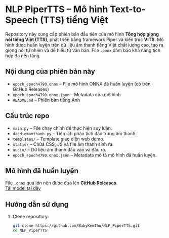 # NLP PiperTTS – Mô hình Text-to-Speech (TTS) tiếng Việt

Repository này cung cấp phiên bản đầu tiên của mô hình **Tổng hợp giọng nói tiếng Việt (TTS)**, phát triển bằng framework Piper và kiến trúc **VITS**. Mô hình được huấn luyện trên dữ liệu âm thanh tiếng Việt chất lượng cao, tạo ra giọng nói tự nhiên và dễ hiểu từ văn bản. File `.onnx` đảm bảo khả năng tích hợp đa nền tảng.

## Nội dung của phiên bản này
- `epoch_epoch4790.onnx` – File mô hình ONNX đã huấn luyện (có trên GitHub Releases)
- `epoch_epoch4790.onnx.json` – Metadata của mô hình
- `README.md` – Phiên bản tiếng Anh

## Cấu trúc repo
- `main.py` – File chạy chính để thực hiện suy luận.
- `dacdiemamthanh.py` – Tiện ích phân tích đặc trưng âm thanh.
- `templates/` – Template giao diện web demo.
- `static/` – Chứa CSS, JS và file âm thanh sinh ra.
- `audio/` – Dữ liệu âm thanh đầu vào và đầu ra.
- `epoch_epoch4790.onnx.json` – Metadata mô tả mô hình đã huấn luyện.

## Mô hình đã huấn luyện
File `.onnx` quá lớn nên được đưa lên **GitHub Releases**.  
[Tải model tại đây](https://github.com/BabyKemThu/NLP_PiperTTS/releases)

## Hướng dẫn sử dụng
1. Clone repository:
   ```bash
   git clone https://github.com/BabyKemThu/NLP_PiperTTS.git
   cd NLP_PiperTTS
